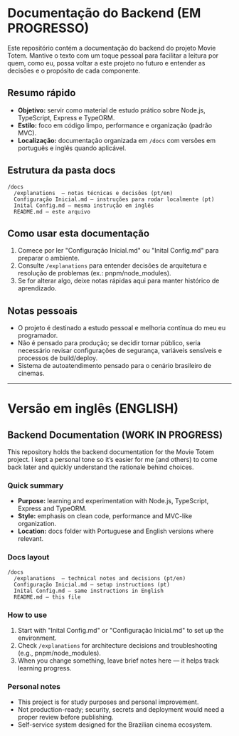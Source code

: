 # Documentação do Backend (EM PROGRESSO)

Este repositório contém a documentação do backend do projeto Movie Totem. Mantive o texto com um toque pessoal para facilitar a leitura por quem, como eu, possa voltar a este projeto no futuro e entender as decisões e o propósito de cada componente.

## Resumo rápido

- **Objetivo:** servir como material de estudo prático sobre Node.js, TypeScript, Express e TypeORM.
- **Estilo:** foco em código limpo, performance e organização (padrão MVC).
- **Localização:** documentação organizada em `/docs` com versões em português e inglês quando aplicável.

## Estrutura da pasta docs

```
/docs
  /explanations  — notas técnicas e decisões (pt/en)
  Configuração Inicial.md — instruções para rodar localmente (pt)
  Inital Config.md — mesma instrução em inglês
  README.md — este arquivo
```

## Como usar esta documentação

1. Comece por ler "Configuração Inicial.md" ou "Inital Config.md" para preparar o ambiente.
2. Consulte `/explanations` para entender decisões de arquitetura e resolução de problemas (ex.: pnpm/node_modules).
3. Se for alterar algo, deixe notas rápidas aqui para manter histórico de aprendizado.

## Notas pessoais

- O projeto é destinado a estudo pessoal e melhoria contínua do meu eu programador.
- Não é pensado para produção; se decidir tornar público, seria necessário revisar configurações de segurança, variáveis sensíveis e processos de build/deploy.
- Sistema de autoatendimento pensado para o cenário brasileiro de cinemas.

---

# Versão em inglês (ENGLISH)

## Backend Documentation (WORK IN PROGRESS)

This repository holds the backend documentation for the Movie Totem project. I kept a personal tone so it’s easier for me (and others) to come back later and quickly understand the rationale behind choices.

### Quick summary

- **Purpose:** learning and experimentation with Node.js, TypeScript, Express and TypeORM.
- **Style:** emphasis on clean code, performance and MVC-like organization.
- **Location:** docs folder with Portuguese and English versions where relevant.

### Docs layout

```
/docs
  /explanations  — technical notes and decisions (pt/en)
  Configuração Inicial.md — setup instructions (pt)
  Inital Config.md — same instructions in English
  README.md — this file
```

### How to use

1. Start with "Inital Config.md" or "Configuração Inicial.md" to set up the environment.
2. Check `/explanations` for architecture decisions and troubleshooting (e.g., pnpm/node_modules).
3. When you change something, leave brief notes here — it helps track learning progress.

### Personal notes

- This project is for study purposes and personal improvement.
- Not production-ready; security, secrets and deployment would need a proper review before publishing.
- Self-service system designed for the Brazilian cinema ecosystem.
